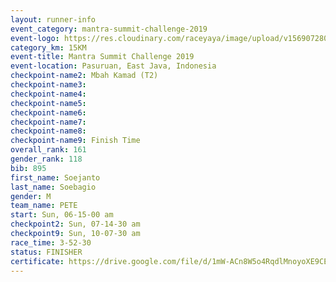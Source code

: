 ```yaml
---
layout: runner-info 
event_category: mantra-summit-challenge-2019 
event-logo: https://res.cloudinary.com/raceyaya/image/upload/v1569072809/logo/mantra-image_segrbx.jpg
category_km: 15KM 
event-title: Mantra Summit Challenge 2019 
event-location: Pasuruan, East Java, Indonesia 
checkpoint-name2: Mbah Kamad (T2) 
checkpoint-name3: 
checkpoint-name4: 
checkpoint-name5: 
checkpoint-name6: 
checkpoint-name7: 
checkpoint-name8: 
checkpoint-name9: Finish Time
overall_rank: 161
gender_rank: 118
bib: 895
first_name: Soejanto
last_name: Soebagio
gender: M
team_name: PETE
start: Sun, 06-15-00 am
checkpoint2: Sun, 07-14-30 am
checkpoint9: Sun, 10-07-30 am
race_time: 3-52-30
status: FINISHER
certificate: https://drive.google.com/file/d/1mW-ACn8W5o4RqdlMnoyoXE9CEbvE-2_L/view?usp=sharing
---
```

